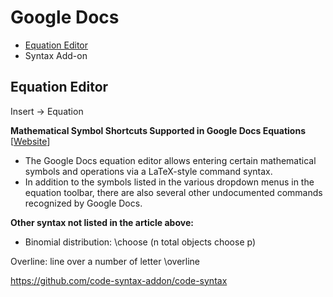 # Google Docs

- [Equation Editor](#equation-editor)
- Syntax Add-on

## Equation Editor

Insert -> Equation

**Mathematical Symbol Shortcuts Supported in Google Docs Equations** [[Website](https://lukaskollmer.de/posts/google-docs-math-symbols/)]

- The Google Docs equation editor allows entering certain mathematical symbols and operations via a LaTeX-style command syntax.
- In addition to the symbols listed in the various dropdown menus in the equation toolbar, there are also several other undocumented commands recognized by Google Docs.

**Other syntax not listed in the article above:**

- Binomial distribution: \choose (n total objects choose p)

Overline: line over a number of letter \overline

https://github.com/code-syntax-addon/code-syntax
